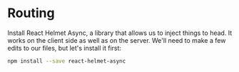 # Routing



Install React Helmet Async, a library that allows us to inject things to head. It works on the client side as well as on the server. We'll need to make a few edits to our files, but let's install it first:

```bash
npm install --save react-helmet-async
```
